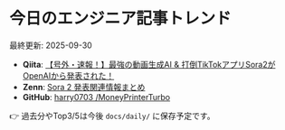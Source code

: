 # 今日のエンジニア記事トレンド

最終更新: 2025-09-30

- **Qiita**: [【号外・速報！】最強の動画生成AI & 打倒TikTokアプリSora2がOpenAIから発表された！](https://qiita.com/hikarun_videoai/items/a98afadb15b2b1652d2c)
- **Zenn**: [Sora 2 発表関連情報まとめ](https://zenn.dev/schroneko/articles/openai-sora-2)
- **GitHub**: [harry0703 /MoneyPrinterTurbo](https://github.com/harry0703/MoneyPrinterTurbo)

👉 過去分やTop3/5は今後 `docs/daily/` に保存予定です。
